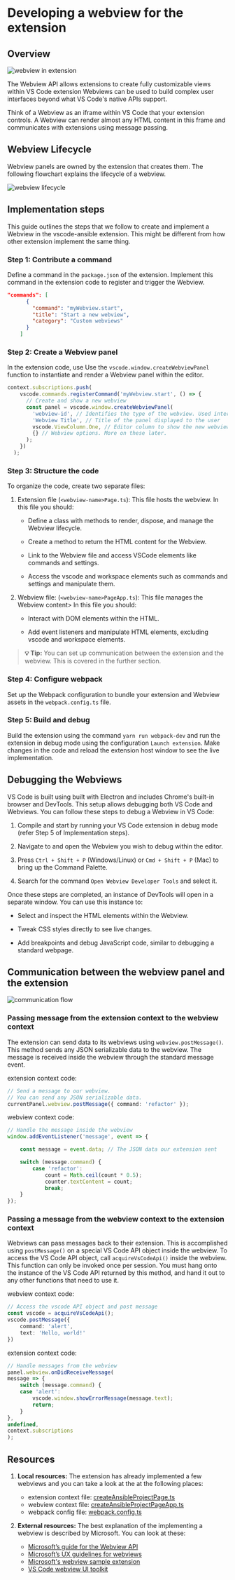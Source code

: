 # Developing a webview for the extension

## Overview

![webview in extension](media/webview-in-extension.png)

The Webview API allows extensions to create fully customizable views within VS Code extension Webviews can be used to build complex user interfaces beyond what VS Code's native APIs support.

Think of a Webview as an iframe within VS Code that your extension controls. A Webview can render almost any HTML content in this frame and communicates with extensions using message passing.

## Webview Lifecycle

Webview panels are owned by the extension that creates them. The following flowchart explains the lifecycle of a webview.

![webview lifecycle](media/webview-lifecycle.png)

## Implementation steps

This guide outlines the steps that we follow to create and implement a Webview in the vscode-ansible extension. This might be different from how other extension implement the same thing.

### Step 1: Contribute a command

Define a command in the `package.json` of the extension. Implement this command in the extension code to register and trigger the Webview.

```json
"commands": [
      {
        "command": "myWebview.start",
        "title": "Start a new webview",
        "category": "Custom webviews"
      }
    ]
```

### Step 2: Create a Webview panel

In the extension code, use Use the `vscode.window.createWebviewPanel` function to instantiate and render a Webview panel within the editor.

```typescript
context.subscriptions.push(
    vscode.commands.registerCommand('myWebview.start', () => {
      // Create and show a new webview
      const panel = vscode.window.createWebviewPanel(
        'webview-id', // Identifies the type of the webview. Used internally
        'Webview Title', // Title of the panel displayed to the user
        vscode.ViewColumn.One, // Editor column to show the new webview panel in.
        {} // Webview options. More on these later.
      );
    })
  );
```

### Step 3: Structure the code

To organize the code, create two separate files:

1. Extension file (`<webview-name>Page.ts`): This file hosts the webview. In this file you should:
    - Define a class with methods to render, dispose, and manage the Webview lifecycle.

    - Create a method to return the HTML content for the Webview.

    - Link to the Webview file and access VSCode elements like commands and settings.

    - Access the vscode and workspace elements such as commands and settings and manipulate them.

2. Webview file: (`<webview-name>PageApp.ts`): This file manages the Webview content> In this file you should:
    - Interact with DOM elements within the HTML.

    - Add event listeners and manipulate HTML elements, excluding vscode and workspace elements.

> **💡 Tip:** You can set up communication between the extension and the webview. This is covered in the further section.

### Step 4: Configure webpack

Set up the Webpack configuration to bundle your extension and Webview assets in the `webpack.config.ts` file.

### Step 5: Build and debug

Build the extension using the command `yarn run webpack-dev` and run the extension in debug mode using the configuration `Launch extension`. Make changes in the code and reload the extension host window to see the live implementation.

## Debugging the Webviews

VS Code is built using built with Electron and includes Chrome's built-in browser and DevTools. This setup allows debugging both VS Code and Webviews. You can follow these steps to debug a Webview in VS Code:

1. Compile and start by running your VS Code extension in debug mode (refer Step 5 of Implementation steps).

2. Navigate to and open the Webview you wish to debug within the editor.

3. Press `Ctrl + Shift + P` (Windows/Linux) or `Cmd + Shift + P` (Mac) to bring up the Command Palette.

4. Search for the command `Open Webview Developer Tools` and select it.

Once these steps are completed, an instance of DevTools will open in a separate window. You can use this instance to:

- Select and inspect the HTML elements within the Webview.
  
- Tweak CSS styles directly to see live changes.

- Add breakpoints and debug JavaScript code, similar to debugging a standard webpage.

## Communication between the webview panel and the extension

![communication flow](media/webview-communication-flow.png)

### Passing message from the extension context to the webview context

The extension can send data to its webviews using `webview.postMessage()`. This method sends any JSON serializable data to the webview. The message is received inside the webview through the standard message event.

extension context code:

```typescript
// Send a message to our webview.
// You can send any JSON serializable data.
currentPanel.webview.postMessage({ command: 'refactor' });
```

webview context code:

```typescript
// Handle the message inside the webview
window.addEventListener('message', event => {

    const message = event.data; // The JSON data our extension sent

    switch (message.command) {
        case 'refactor':
            count = Math.ceil(count * 0.5);
            counter.textContent = count;
            break;
    }
});

```

### Passing a message from the webview context to the extension context

Webviews can pass messages back to their extension. This is accomplished using `postMessage()` on a special VS Code API object inside the webview. To access the VS Code API object, call `acquireVsCodeApi()` inside the webview. This function can only be invoked once per session. You must hang onto the instance of the VS Code API returned by this method, and hand it out to any other functions that need to use it.

webview context code:

```typescript
// Access the vscode API object and post message
const vscode = acquireVsCodeApi();
vscode.postMessage({
    command: 'alert',
    text: 'Hello, world!'
})
```

extension context code:

```typescript
// Handle messages from the webview
panel.webview.onDidReceiveMessage(
message => {
    switch (message.command) {
    case 'alert':
        vscode.window.showErrorMessage(message.text);
        return;
    }
},
undefined,
context.subscriptions
);
```

## Resources

1. **Local resources:** The extension has already implemented a few webviews and you can take a look at the at the following places:
    - extension context file: [createAnsibleProjectPage.ts](https://github.com/ansible/vscode-ansible/blob/main/src/features/contentCreator/createAnsibleProjectPage.ts)
    - webview context file: [createAnsibleProjectPageApp.ts](https://github.com/ansible/vscode-ansible/blob/main/src/webview/apps/contentCreator/createAnsibleProjectPageApp.ts)
    - webpack config file: [webpack.config.ts](https://github.com/ansible/vscode-ansible/blob/main/webpack.config.ts)

2. **External resources:** The best explanation of the implementing a webview is described by Microsoft. You can look at these:
    - [Microsoft’s guide for the Webview API](https://code.visualstudio.com/api/extension-guides/webview)
    - [Microsoft’s UX guidelines for webviews](https://code.visualstudio.com/api/ux-guidelines/webviews)
    - [Microsoft's webview sample extension](https://github.com/microsoft/vscode-extension-samples/blob/main/webview-sample/README.md)
    - [VS Code webview UI toolkit](https://github.com/microsoft/vscode-webview-ui-toolkit)